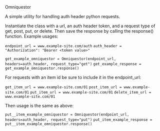 Omniquestor
 
A simple utility for handling auth header python requests.

Instantiate the class with a url, an auth header token, and a request type of get, post, put, or delete.
Then save the response by calling the response() function.
Example usages:

`endpoint_url = www.example-site.com/auth`
`auth_header = "Authorization": "Bearer <token value>"`

`get_example_omniquestor = Omniquestor(endpoint_url, headers=auth_header, request_type="get")`
`get_example_response = get_example_omniquestor.response()`

For requests with an item id be sure to include it in the endpoint_url:

`get_item_url = www.example-site.com/01`
`post_item_url = www.example-site.com/01`
`put_item_url = www.example-site.com/01`
`delete_item_url = www.example-site.com/01`

Then usage is the same as above:

`put__item_example_omniquestor = Omniquestor(endpoint_url, headers=auth_header, request_type="put")`
`put_item_example_response = put__item_example_omniquestor.response()`
